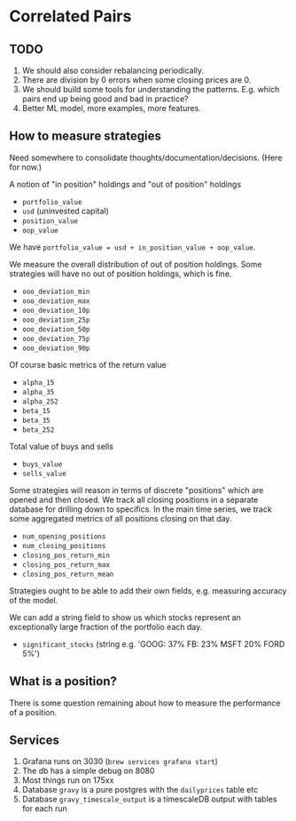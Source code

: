 # Correlated Pairs

## TODO

1. We should also consider rebalancing periodically.
2. There are division by 0 errors when some closing prices are 0.
3. We should build some tools for understanding the patterns. E.g. which pairs end up being good and bad in practice?
4. Better ML model, more examples, more features.

## How to measure strategies

Need somewhere to consolidate thoughts/documentation/decisions. (Here for now.)

A notion of "in position" holdings and "out of position" holdings

* `portfolio_value`
* `usd` (uninvested capital)
* `position_value`
* `oop_value`

We have `portfolio_value = usd + in_position_value + oop_value`.

We measure the overall distribution of out of position holdings.
Some strategies will have no out of position holdings, which is fine.

* `ooo_deviation_min`
* `ooo_deviation_max`
* `ooo_deviation_10p`
* `ooo_deviation_25p`
* `ooo_deviation_50p`
* `ooo_deviation_75p`
* `ooo_deviation_90p`

Of course basic metrics of the return value

* `alpha_15`
* `alpha_35`
* `alpha_252`
* `beta_15`
* `beta_35`
* `beta_252`

Total value of buys and sells

* `buys_value`
* `sells_value`

Some strategies will reason in terms of discrete "positions" which are opened and then closed.
We track all closing positions in a separate database for drilling down to specifics.
In the main time series, we track some aggregated metrics of all positions closing on that day.

* `num_opening_positions`
* `num_closing_positions`
* `closing_pos_return_min`
* `closing_pos_return_max`
* `closing_pos_return_mean`

Strategies ought to be able to add their own fields, e.g. measuring accuracy of the model.

We can add a string field to show us which stocks represent an exceptionally large fraction of the portfolio each day.

* `significant_stocks` (string e.g. 'GOOG: 37% FB: 23% MSFT 20% FORD 5%')

## What is a position?

There is some question remaining about how to measure the performance of a position.


## Services

1. Grafana runs on 3030 (`brew services grafana start`)
2. The db has a simple debug on 8080
3. Most things run on 175xx
4. Database `gravy` is a pure postgres with the `dailyprices` table etc
5. Database `gravy_timescale_output` is a timescaleDB output with tables for each run
